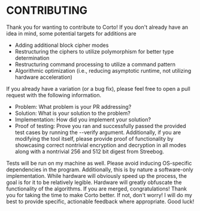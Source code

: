 # CONTRIBUTING

Thank you for wanting to contribute to Corto! If you don't already have an idea in mind, some potential targets for additions are
- Adding additional block cipher modes
- Restructuring the ciphers to utilize polymorphism for better type determination
- Restructuring command processing to utilize a command pattern
- Algorithmic optimization (i.e., reducing asymptotic runtime, not utilizing hardware acceleration)

If you already have a variation (or a bug fix), please feel free to open a pull request with the following information.
- Problem: What problem is your PR addressing?
- Solution: What is your solution to the problem?
- Implementation: How did you implement your solution?
- Proof of testing: Prove you ran and successfully passed the provided test cases by running the --verify argument. Additionally, if you are modifying the tool itself, please provide proof of functionality by showcasing correct nontrivial encryption and decryption in all modes along with a nontrivial 256 and 512 bit digest from Streebog.

Tests will be run on my machine as well. Please avoid inducing OS-specific dependencies in the program. Additionally, this is by nature a software-only implementation. While hardware will obviously speed up the process, the goal is for it to be relatively legible. Hardware will greatly obfuscate the functionality of the algorithms.
If you are merged, congratulations! Thank you for taking the time to make Corto better. If not, don't worry! I will do my best to provide specific, actionable feedback where appropriate. Good luck!
